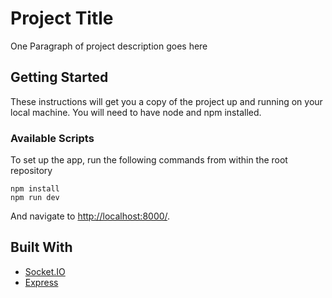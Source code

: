 # Project Title

One Paragraph of project description goes here

## Getting Started

These instructions will get you a copy of the project up and running on your local machine. You will need to have node and npm installed.

### Available Scripts

To set up the app, run the following commands from within the root repository

```
npm install
npm run dev
```

And navigate to [http://localhost:8000/](http://localhost:8000/).

## Built With

* [Socket.IO](https://socket.io/docs/v3)
* [Express](https://expressjs.com/en/4x/api.html)
